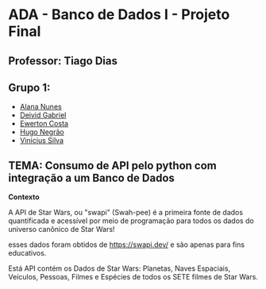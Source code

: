 # ADA - Banco de Dados I - Projeto Final

## Professor: Tiago Dias

## Grupo 1:

* [Alana Nunes](https://github.com/alananunes)
* [Deivid Gabriel](https://github.com/Fukubi)
* [Ewerton Costa](https://github.com/EwertonAvlis)
* [Hugo Negrão](https://github.com/hugonegrao)
* [Vinicius Silva](https://github.com/Vinicius999)

## TEMA: Consumo de API pelo python com integração a um Banco de Dados


**Contexto**

A API de Star Wars, ou "swapi" (Swah-pee) é a primeira fonte de dados quantificada e acessível por meio de programação para todos os dados do universo canônico de Star Wars!

esses dados foram obtidos de https://swapi.dev/ e são apenas para fins educativos.


Está API contém os Dados de Star Wars: Planetas, Naves Espaciais, Veículos, Pessoas, Filmes e Espécies de todos os SETE filmes de Star Wars.
